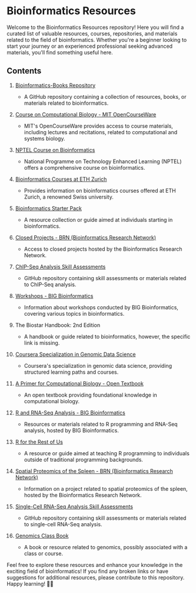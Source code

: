 # Bioinformatics Resources

Welcome to the Bioinformatics Resources repository! Here you will find a curated list of valuable resources, courses, repositories, and materials related to the field of bioinformatics. Whether you're a beginner looking to start your journey or an experienced professional seeking advanced materials, you'll find something useful here.

## Contents

1. [Bioinformatics-Books Repository](https://github.com/manjunath5496/Bioinformatics-Books)
   - A GitHub repository containing a collection of resources, books, or materials related to bioinformatics.

2. [Course on Computational Biology - MIT OpenCourseWare](https://ocw.mit.edu/courses/7-91j-foundations-of-computational-and-systems-biology-spring-2014/pages/recitations/)
   - MIT's OpenCourseWare provides access to course materials, including lectures and recitations, related to computational and systems biology.

3. [NPTEL Course on Bioinformatics](https://nptel.ac.in/courses/102106065)
   - National Programme on Technology Enhanced Learning (NPTEL) offers a comprehensive course on bioinformatics.

4. [Bioinformatics Courses at ETH Zurich](https://ethz.ch/content/dam/ethz/special-interest/biol/department/Bioinformatics%20courses.pdf)
   - Provides information on bioinformatics courses offered at ETH Zurich, a renowned Swiss university.

5. [Bioinformatics Starter Pack](Bioinformatics%20Starter%20Pack%20%28notion.site%29)
   - A resource collection or guide aimed at individuals starting in bioinformatics.

6. [Closed Projects - BRN (Bioinformatics Research Network)](https://www.bioresnet.org/projects/)
   - Access to closed projects hosted by the Bioinformatics Research Network.

7. [ChIP-Seq Analysis Skill Assessments](https://github.com/Bioinformatics-Research-Network/skill-assessments/tree/main/ChIP-Seq%20Analysis)
   - GitHub repository containing skill assessments or materials related to ChIP-Seq analysis.

8. [Workshops - BIG Bioinformatics](https://bigbioinformatics.org/workshops)
   - Information about workshops conducted by BIG Bioinformatics, covering various topics in bioinformatics.

9. The Biostar Handbook: 2nd Edition
   - A handbook or guide related to bioinformatics, however, the specific link is missing.

10. [Coursera Specialization in Genomic Data Science](https://www.coursera.org/specializations/genomic-data-science)
    - Coursera's specialization in genomic data science, providing structured learning paths and courses.

11. [A Primer for Computational Biology - Open Textbook](https://open.oregonstate.education/a-primer-for-computational-biology/)
    - An open textbook providing foundational knowledge in computational biology.

12. [R and RNA-Seq Analysis - BIG Bioinformatics](https://www.bigbioinformatics.org/r-and-rnaseq-analysis)
    - Resources or materials related to R programming and RNA-Seq analysis, hosted by BIG Bioinformatics.

13. [R for the Rest of Us](https://rfortherestofus.com/)
    - A resource or guide aimed at teaching R programming to individuals outside of traditional programming backgrounds.

14. [Spatial Proteomics of the Spleen - BRN (Bioinformatics Research Network)](https://www.bioresnet.org/projects/spatial-proteomics-of-the-spleen)
    - Information on a project related to spatial proteomics of the spleen, hosted by the Bioinformatics Research Network.

15. [Single-Cell RNA-Seq Analysis Skill Assessments](https://github.com/Bioinformatics-Research-Network/skill-assessments/tree/main/Single-Cell%20RNA-Seq%20Analysis)
    - GitHub repository containing skill assessments or materials related to single-cell RNA-Seq analysis.

16. [Genomics Class Book](https://genomicsclass.github.io/book/)
    - A book or resource related to genomics, possibly associated with a class or course.

Feel free to explore these resources and enhance your knowledge in the exciting field of bioinformatics! If you find any broken links or have suggestions for additional resources, please contribute to this repository. Happy learning! 🧬✨
